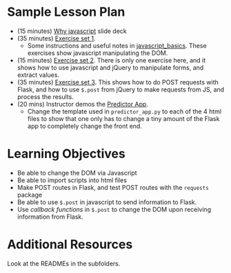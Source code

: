 # Sample Lesson Plan

* (15 minutes) [Why javascript](why_javascript.pptx) slide deck
* (35 minutes) [Exercise set 1](exercise_set_01).
  * Some instructions and useful notes in [javascript_basics](javascript_basics.md). These exercises show javascript manipulating the DOM.
* (15 minutes) [Exercise set 2](exercise_set_02). There is only one exercise here, and it shows how to use javascript and jQuery to manipulate forms, and extract values.
* (35 minutes) [Exercise set 3](exercise_set_03). This shows how to do POST requests with Flask, and how to use `$.post` from jQuery to make requests from JS, and process the results.
* (20 mins) Instructor demos the [Predictor App](predictor_app).
  * Change the template used in `predictor_app.py` to each of the 4 html files to show that one only has to change a tiny amount of the Flask app to completely change the front end.




# Learning Objectives

* Be able to change the DOM via Javascript
* Be able to import scripts into html files
* Make POST routes in Flask, and test POST routes with the `requests` package
* Be able to use `$.post` in javascript to send information to Flask.
* Use _callback functions_ in `$.post` to change the DOM upon receiving information from Flask.


# Additional Resources

Look at the READMEs in the subfolders.